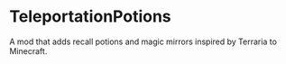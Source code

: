 # TeleportationPotions
A mod that adds recall potions and magic mirrors inspired by Terraria to Minecraft.
